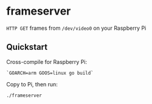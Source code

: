 # frameserver

`HTTP GET` frames from `/dev/video0` on your Raspberry Pi

## Quickstart

Cross-compile for Raspberry Pi:

	`GOARCH=arm GOOS=linux go build`

Copy to Pi, then run:

	./frameserver
